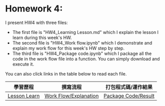 # Homework 4:

I present HW4 with three files:
* The first file is "HW4_Learning Lesson.md" which I explain the lesson I learn during this week's HW.
* The second file is "HW4_Work flow.ipynb" which I demonstrate and explain my work flow for this week's HW step by step.
* The third file is "HW4_Package code.ipynb" which I package all the code in the work flow file into a function. You can simply download and execute it. <br />

You can also click links in the table below to read each file.
<br />

|學習歷程|撰寫流程|打包程式碼/運作結果|
|-------|------|-------------|
|[Lesson Learn](https://github.com/EnChiSu/Financial-Engineering/blob/master/HW3/HW3%20Learning%20Lesson.md)|[Work Flow/Explanation](https://github.com/EnChiSu/Financial-Engineering/blob/master/HW3/HW3_Work%20flow.ipynb)|[Package Code/Result](https://github.com/EnChiSu/Financial-Engineering/blob/master/HW3/HW3_PackageCode.ipynb)|


